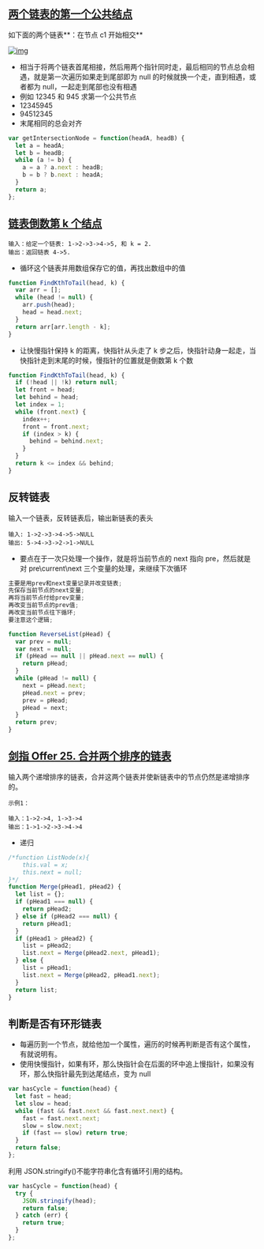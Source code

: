 ## [两个链表的第一个公共结点](https://leetcode-cn.com/problems/liang-ge-lian-biao-de-di-yi-ge-gong-gong-jie-dian-lcof/)

如下面的两个链表**：在节点 c1 开始相交**

[![img](https://assets.leetcode-cn.com/aliyun-lc-upload/uploads/2018/12/14/160_statement.png)](https://assets.leetcode-cn.com/aliyun-lc-upload/uploads/2018/12/14/160_statement.png)

- 相当于将两个链表首尾相接，然后用两个指针同时走，最后相同的节点总会相遇，就是第一次遍历如果走到尾部即为 null 的时候就换一个走，直到相遇，或者都为 null，一起走到尾部也没有相遇
- 例如 12345 和 945 求第一个公共节点
- 12345945
- 94512345
- 末尾相同的总会对齐

```javascript
var getIntersectionNode = function(headA, headB) {
  let a = headA;
  let b = headB;
  while (a != b) {
    a = a ? a.next : headB;
    b = b ? b.next : headA;
  }
  return a;
};
```

## [链表倒数第 k 个结点](https://leetcode-cn.com/problems/lian-biao-zhong-dao-shu-di-kge-jie-dian-lcof/)

```
输入：给定一个链表: 1->2->3->4->5, 和 k = 2.
输出：返回链表 4->5.
```

- 循环这个链表并用数组保存它的值，再找出数组中的值

```javascript
function FindKthToTail(head, k) {
  var arr = [];
  while (head != null) {
    arr.push(head);
    head = head.next;
  }
  return arr[arr.length - k];
}
```

- 让快慢指针保持 k 的距离，快指针从头走了 k 步之后，快指针动身一起走，当快指针走到末尾的时候，慢指针的位置就是倒数第 k 个数

```javascript
function FindKthToTail(head, k) {
  if (!head || !k) return null;
  let front = head;
  let behind = head;
  let index = 1;
  while (front.next) {
    index++;
    front = front.next;
    if (index > k) {
      behind = behind.next;
    }
  }
  return k <= index && behind;
}
```

## 反转链表

输入一个链表，反转链表后，输出新链表的表头

```
输入: 1->2->3->4->5->NULL
输出: 5->4->3->2->1->NULL
```

- 要点在于一次只处理一个操作，就是将当前节点的 next 指向 pre，然后就是对 pre\current\next 三个变量的处理，来继续下次循环

```javascript
主要是用prev和next变量记录并改变链表;
先保存当前节点的next变量;
再将当前节点付给prev变量;
再改变当前节点的prev值;
再改变当前节点往下循环;
要注意这个逻辑;
```

```javascript
function ReverseList(pHead) {
  var prev = null;
  var next = null;
  if (pHead == null || pHead.next == null) {
    return pHead;
  }
  while (pHead != null) {
    next = pHead.next;
    pHead.next = prev;
    prev = pHead;
    pHead = next;
  }
  return prev;
}
```

## [剑指 Offer 25. 合并两个排序的链表](https://leetcode-cn.com/problems/he-bing-liang-ge-pai-xu-de-lian-biao-lcof/)

输入两个递增排序的链表，合并这两个链表并使新链表中的节点仍然是递增排序的。

```
示例1：

输入：1->2->4, 1->3->4
输出：1->1->2->3->4->4
```

- 递归

```javascript
/*function ListNode(x){
    this.val = x;
    this.next = null;
}*/
function Merge(pHead1, pHead2) {
  let list = {};
  if (pHead1 === null) {
    return pHead2;
  } else if (pHead2 === null) {
    return pHead1;
  }
  if (pHead1 > pHead2) {
    list = pHead2;
    list.next = Merge(pHead2.next, pHead1);
  } else {
    list = pHead1;
    list.next = Merge(pHead2, pHead1.next);
  }
  return list;
}
```

## 判断是否有环形链表

- 每遍历到一个节点，就给他加一个属性，遍历的时候再判断是否有这个属性，有就说明有。
- 使用快慢指针，如果有环，那么快指针会在后面的环中追上慢指针，如果没有环，那么快指针最先到达尾结点，变为 null

```javascript
var hasCycle = function(head) {
  let fast = head;
  let slow = head;
  while (fast && fast.next && fast.next.next) {
    fast = fast.next.next;
    slow = slow.next;
    if (fast == slow) return true;
  }
  return false;
};
```

利用 JSON.stringify()不能字符串化含有循环引用的结构。

```javascript
var hasCycle = function(head) {
  try {
    JSON.stringify(head);
    return false;
  } catch (err) {
    return true;
  }
};
```
